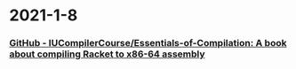 
# 2021-1-8

### [GitHub - IUCompilerCourse/Essentials-of-Compilation: A book about compiling Racket to x86-64 assembly](https://github.com/IUCompilerCourse/Essentials-of-Compilation)